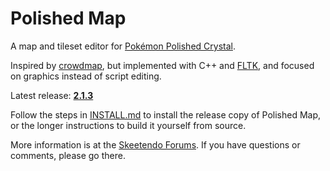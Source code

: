 # Polished Map

A map and tileset editor for [Pokémon Polished Crystal](https://github.com/roukaour/polishedcrystal).

Inspired by [crowdmap](https://github.com/yenatch/crowdmap), but implemented with C++ and [FLTK](http://www.fltk.org/), and focused on graphics instead of script editing.

Latest release: [**2.1.3**](https://github.com/roukaour/polished-map/releases/tag/v2.1.3)

Follow the steps in [INSTALL.md](INSTALL.md) to install the release copy of Polished Map, or the longer instructions to build it yourself from source.

More information is at the [Skeetendo Forums](https://hax.iimarckus.org/topic/7222/). If you have questions or comments, please go there.
